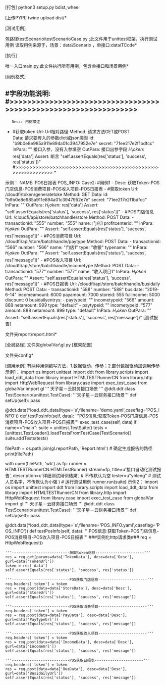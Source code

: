 ﻿[打包]
python3 setup.py bdist_wheel

[上传PYPI]
twine upload dist/*


[测试用例]

包路径testScenario\testScenarioCase.py ;此文件用于unittest框架，执行测试用例
读取用例来源于，场景：data\Scenario ，单接口:data\TCode*

[执行]

唯一入口main.py,此文件执行所有用例，包含单接口和场景用例*

[用例格式]


   #字段功能说明:
  #>>>>>>>>>>>>>>>>>>>>>>>>>>>>>>>>>>>>>>>>>>>>>>>>>>>>>>>>>>>>>>>> 
  - 
       Desc: 用例描述
  -
      #获取token
      Url: Url相对路径
      Method: 请求方法GET或POST  
      Data: 请求要传入的参数dict或json类型
         id: "b9b0e8e985a911e894a01c3947952e7e"
         secret: "71ee217e2f1bdfcc"
      InPara: "" 接口入参，没有入参填空
      OutPara: 接口出参字段
          ${H_token}$: res['data']
      Assert: 断言 
          "self.assertEquals(res['status'], 'success', res['status'])" 
  #>>>>>>>>>>>>>>>>>>>>>>>>>>>>>>>>>>>>>>>>>>>>>>>>>>>>>>>>>>>>>>>>   *


示例：
NAME: POS日报表
POS_INFO:
Case2: #用例1
    -
        Desc: 获取Token-POS门店信息-POS消费项目-POS收入项目-POS日报表
    -
        #获取token
        Url: /cloudfi/token/generatetoke
        Method: GET
        Data: 
            id: "b9b0e8e985a911e894a01c3947952e7e"
            secret: "71ee217e2f1bdfcc"
        InPara: ""
        OutPara: 
            ${H_token}$: res['data']
        Assert: "self.assertEquals(res['status'], 'success', res['status'])"
    -
        #POS门店信息
        Url: /cloudfi/api/store/batchhandle/store
        Method: POST
        Data: 
            -
                transactionid: "555"
                number: "555"
                name: 门店1
                profitcenterid: ""
        InPara: ${H_token}$
        OutPara: ""
        Assert: "self.assertEquals(res['status'], 'success', res['message'])"
    -
        #POS消费项目
        Url: /cloudfi/api/store/batchhandle/paytype
        Method: POST
        Data: 
            -
                transactionid: "566"
                number: "566"
                name: "门店1"
                type: "收银"
                typename: ""
        InPara: ${H_token}$
        OutPara: ""
        Assert: "self.assertEquals(res['status'], 'success', res['message'])"
    -
        #POS收入项目
        Url: /cloudfi/api/store/batchhandle/incometype
        Method: POST
        Data: 
            -
                transactionid: "577"
                number: "577"
                name: "收入项目1"
        InPara: ${H_token}$
        OutPara: ""
        Assert: "self.assertEquals(res['status'], 'success', res['message'])"
    -
        #POS日报表
        Url: /cloudfi/api/store/batchhandle/busidaily
        Method: POST
        Data: 
            -
                transactionid: "588"
                number: "588"
                busidate: "2019-6-14"
                incomeamount: 6000
                payamount: 7000
                storeid: 555
                fullincome: 5000
                discount: 0
                busidailyentrys:
                    - 
                        paytypeid: ""
                        incometypeid: "566"
                        amount: 888
                        netamount: 999
                        type: "default"
                    -
                        paytypeid: ""
                        incometypeid: "577"
                        amount: 888
                        netamount: 999
                        type: "default"
        InPara: ${H_token}$
        OutPara: ""
        Assert: "self.assertEquals(res['status'], 'success', res['message'])"
[测试报告]

文件夹report\report.html*

[全局路径]
文件夹globalVar\gl.py
[框架配置]

文件夹config*

[调用示例]
有两种用例编写方法，1.数据驱动，传参；2.部分数据驱动加调用传参
示例1：
import os
import unittest
import ddt
from library.scripts import load_ddt_data
from library import HTMLTESTRunnerCN
from library.http import HttpWebRequest
from library.case import exec_test_case
from globalVar import gl
'''
天子星－云财务接口场景
'''
@ddt.ddt
class TestScenario(unittest.TestCase):
'''天子星－云财务接口场景'''
def setUp(self):
    pass


@ddt.data(*load_ddt_data(Itype='s',filename='demo.yaml',caseflag='POS_INFO'))
def testPosInfo(self, data):
    '''POS信息:获取Token-POS门店信息-POS消费项目-POS收入项目-POS日报表'''
    exec_test_case(self, data)
if name=="main":
suite = unittest.TestSuite()
tests = [unittest.TestLoader().loadTestsFromTestCase(TestScenario)]
suite.addTests(tests)

filePath = os.path.join(gl.reportPath, 'Report.html')  # 确定生成报告的路径
print(filePath)

with open(filePath, 'wb') as fp:
    runner = HTMLTESTRunnerCN.HTMLTestRunner(
        stream=fp,
        title=u'接口自动化测试报告',
        description=u'详细测试用例结果',  # 不传默认为空
        tester=u"yhleng"  # 测试人员名字，不传默认为小强
    )
    # 运行测试用例
    runner.run(suite)
示例2：
import os
import unittest
import ddt
from library.scripts import load_ddt_data
from library import HTMLTESTRunnerCN
from library.http import HttpWebRequest
from library.case import exec_test_case
from globalVar import gl
'''
天子星－云财务接口场景
'''
@ddt.ddt
class TestScenario(unittest.TestCase):
'''天子星－云财务接口场景'''
def setUp(self):
    pass


@ddt.data(*load_ddt_data(Itype='s',filename='POS_INFO.yaml',caseflag='POS_INFO'))
def testPosInfo(self, data):
    '''POS信息:获取Token-POS门店信息-POS消费项目-POS收入项目-POS日报表'''
    ###实例化http请求类###
    req = HttpWebRequest()

    '''--------------------------获取token信息----------------------'''
    res = req.get(params=data['TokenData'], desc=data['Desc'], gurl=data['TokenUrl'])
    token = res['data']
    self.assertEquals(res['status'], 'success', res['status'])

    '''--------------------------POS获取门店信息----------------------'''  
    req.headers['token'] = token
    res = req.post(data=data['StoreData'], desc=data['Desc'], gurl=data['StoreUrl'])
    self.assertEquals(res['status'], 'success', res['message'])

    '''--------------------------POS获取消费项目----------------------'''  
    req.headers['token'] = token
    res = req.post(data=data['PayData'], desc=data['Desc'], gurl=data['PayTypeUrl'])
    self.assertEquals(res['status'], 'success', res['message'])

    '''--------------------------POS获取收入项目----------------------'''  
    req.headers['token'] = token
    res = req.post(data=data['IncomeData'], desc=data['Desc'], gurl=data['IncomeUrl'])
    self.assertEquals(res['status'], 'success', res['message'])

    '''--------------------------POS获取日报表----------------------'''  
    req.headers['token'] = token
    res = req.post(data=data['BusData'], desc=data['Desc'], gurl=data['BusidailyUrl'])
    self.assertEquals(res['status'], 'success', res['message'])